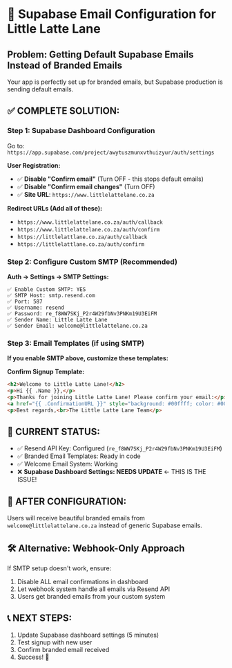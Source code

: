 # 🎯 Supabase Email Configuration for Little Latte Lane

## Problem: Getting Default Supabase Emails Instead of Branded Emails

Your app is perfectly set up for branded emails, but Supabase production is sending default emails.

## ✅ COMPLETE SOLUTION:

### Step 1: Supabase Dashboard Configuration
Go to: `https://app.supabase.com/project/awytuszmunxvthuizyur/auth/settings`

**User Registration:**
- ✅ **Disable "Confirm email"** (Turn OFF - this stops default emails)
- ✅ **Disable "Confirm email changes"** (Turn OFF)
- ✅ **Site URL**: `https://www.littlelattelane.co.za`

**Redirect URLs (Add all of these):**
- `https://www.littlelattelane.co.za/auth/callback`
- `https://www.littlelattelane.co.za/auth/confirm`
- `https://littlelattlane.co.za/auth/callback`
- `https://littlelattlane.co.za/auth/confirm`

### Step 2: Configure Custom SMTP (Recommended)
**Auth → Settings → SMTP Settings:**

```
✅ Enable Custom SMTP: YES
✅ SMTP Host: smtp.resend.com
✅ Port: 587
✅ Username: resend
✅ Password: re_f8WW7SKj_P2r4W29fbNv3PNKm19U3EiFM
✅ Sender Name: Little Latte Lane
✅ Sender Email: welcome@littlelattelane.co.za
```

### Step 3: Email Templates (if using SMTP)
**If you enable SMTP above, customize these templates:**

**Confirm Signup Template:**
```html
<h2>Welcome to Little Latte Lane!</h2>
<p>Hi {{ .Name }},</p>
<p>Thanks for joining Little Latte Lane! Please confirm your email:</p>
<a href="{{ .ConfirmationURL }}" style="background: #00ffff; color: #000; padding: 12px 24px; text-decoration: none; border-radius: 8px;">Confirm Email</a>
<p>Best regards,<br>The Little Latte Lane Team</p>
```

## 🎯 CURRENT STATUS:
- ✅ Resend API Key: Configured (`re_f8WW7SKj_P2r4W29fbNv3PNKm19U3EiFM`)
- ✅ Branded Email Templates: Ready in code
- ✅ Welcome Email System: Working
- ❌ **Supabase Dashboard Settings: NEEDS UPDATE** ← THIS IS THE ISSUE!

## 🚀 AFTER CONFIGURATION:
Users will receive beautiful branded emails from `welcome@littlelattelane.co.za` instead of generic Supabase emails.

## 🛠️ Alternative: Webhook-Only Approach
If SMTP setup doesn't work, ensure:
1. Disable ALL email confirmations in dashboard
2. Let webhook system handle all emails via Resend API
3. Users get branded emails from your custom system

## 📞 NEXT STEPS:
1. Update Supabase dashboard settings (5 minutes)
2. Test signup with new user
3. Confirm branded email received
4. Success! 🎉
